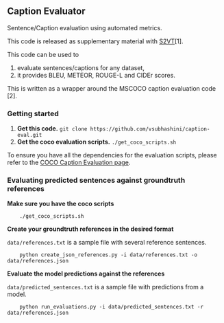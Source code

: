 ## Caption Evaluator ##

Sentence/Caption evaluation using automated metrics.

This code is released as supplementary material with
[S2VT](https://vsubhashini.github.io/s2vt.html)\[1\].

This code can be used to

1. evaluate sentences/captions for any dataset,
2. it provides BLEU, METEOR, ROUGE-L and CIDEr scores.

This is written as a wrapper around the MSCOCO caption evaluation code \[2\].

### Getting started

1. **Get this code.** `git clone https://github.com/vsubhashini/caption-eval.git`
2. **Get the coco evaluation scripts.** `./get_coco_scripts.sh`

To ensure you have all the dependencies for the evaluation scripts, please refer
to the [COCO Caption Evaluation page](https://github.com/tylin/coco-caption).


### Evaluating predicted sentences against groundtruth references

**Make sure you have the coco scripts**
```
    ./get_coco_scripts.sh
```

**Create your groundtruth references in the desired format**

`data/references.txt` is a sample file with several reference sentences.
```
    python create_json_references.py -i data/references.txt -o data/references.json
```

**Evaluate the model predictions against the references**

`data/predicted_sentences.txt` is a sample file with predictions from a model.
```
    python run_evaluations.py -i data/predicted_sentences.txt -r data/references.json
```

